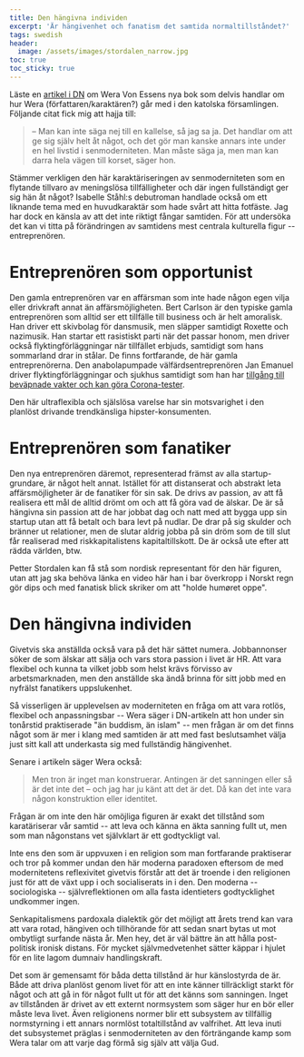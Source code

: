 ```yaml
---
title: Den hängivna individen
excerpt: 'Är hängivenhet och fanatism det samtida normaltillståndet?'
tags: swedish 
header:
  image: /assets/images/stordalen_narrow.jpg
toc: true
toc_sticky: true
---
```


Läste en [artikel i DN](https://www.dn.se/kultur-noje/katolicismen-ar-en-valdigt-erotisk-religion/) om Wera Von Essens nya bok som delvis handlar om hur Wera (författaren/karaktären?) går med i den katolska församlingen. Följande citat fick mig att hajja till:

> – Man kan inte säga nej till en kallelse, så jag sa ja. Det handlar om att ge sig själv helt åt något, och det gör man kanske annars inte under en hel livstid i senmoderniteten. Man måste säga ja, men man kan darra hela vägen till korset, säger hon.

Stämmer verkligen den här karaktäriseringen av senmoderniteten som en flytande tillvaro av meningslösa tillfälligheter och där ingen fullständigt ger sig hän åt något? Isabelle Ståhl:s debutroman handlade också om ett liknande tema med en huvudkaraktär som hade svårt att hitta fotfäste. Jag har dock en känsla av att det inte riktigt fångar samtiden. För att undersöka det kan vi titta på förändringen av samtidens mest centrala kulturella figur -- entreprenören.

# Entreprenören som opportunist

Den gamla entreprenören var en affärsman som inte hade någon egen vilja eller drivkraft annat än affärsmöjligheten. Bert Carlson är den typiske gamla entreprenören som alltid ser ett tillfälle till business och är helt amoralisk. Han driver ett skivbolag för dansmusik, men släpper samtidigt Roxette och nazimusik. Han startar ett rasistiskt parti när det passar honom, men driver också flyktingförläggningar när tillfället erbjuds, samtidigt som hans sommarland drar in stålar. De finns fortfarande, de här gamla entreprenörerna. Den anabolapumpade välfärdsentreprenören Jan Emanuel driver flyktingförläggningar och sjukhus samtidigt som han har [tillgång till beväpnade vakter och kan göra Corona-tester](https://www.expressen.se/nyheter/coronaviruset/han-vill-salja-bevapnad-personal-under-krisen/).

Den här ultraflexibla och själslösa varelse har sin motsvarighet i den planlöst drivande trendkänsliga hipster-konsumenten.

# Entreprenören som fanatiker

Den nya entreprenören däremot, representerad främst av alla startup-grundare, är något helt annat. Istället för att distanserat och abstrakt leta affärsmöjligheter är de fanatiker för sin sak. De drivs av passion, av att få realisera ett mål de alltid drömt om och att få göra vad de älskar. De är så hängivna sin passion att de har jobbat dag och natt med att bygga upp sin startup utan att få betalt och bara levt på nudlar. De drar på sig skulder och bränner ut relationer, men de slutar aldrig jobba på sin dröm som de till slut får realiserad med riskkapitalistens kapitaltillskott. De är också ute efter att rädda världen, btw.

Petter Stordalen kan få stå som nordisk representant för den här figuren, utan att jag ska behöva länka en video här han i bar överkropp i Norskt regn gör dips och med fanatisk blick skriker om att  "holde humøret oppe".

# Den hängivna individen

Givetvis ska anställda också vara på det här sättet numera. Jobbannonser söker de som älskar att sälja och vars stora passion i livet är HR. Att vara flexibel och kunna ta vilket jobb som helst krävs förvisso av arbetsmarknaden, men den anställde ska ändå brinna för sitt jobb med en nyfrälst fanatikers uppslukenhet.

Så visserligen är upplevelsen av moderniteten en fråga om att vara rotlös, flexibel och anpassningsbar -- Wera säger i DN-artikeln att hon under sin tonårstid praktiserade "än buddism, än islam" -- men frågan är om det finns något som är mer i klang med samtiden är att med fast beslutsamhet välja just sitt kall att underkasta sig med fullständig hängivenhet.

Senare i artikeln säger Wera också:

> Men tron är inget man konstruerar. Antingen är det sanningen eller så är det inte det – och jag har ju känt att det är det. Då kan det inte vara någon konstruktion eller identitet.

Frågan är om inte den här omöjliga figuren är exakt det tillstånd som karatäriserar vår samtid -- att leva och känna en äkta sanning fullt ut, men som man någonstans vet självklart är ett godtyckligt val.

Inte ens den som är uppvuxen i en religion som man fortfarande praktiserar och tror på kommer undan den här moderna paradoxen eftersom de med modernitetens reflexivitet givetvis förstår att det är troende i den religionen just för att de växt upp i och socialiserats in i den. Den moderna -- sociologiska -- självreflektionen om alla fasta identieters godtycklighet undkommer ingen.

Senkapitalismens pardoxala dialektik gör det möjligt att årets trend kan vara att vara rotad, hängiven och tillhörande för att sedan snart bytas ut mot ombytligt surfande nästa år. Men hey, det är väl bättre än att hålla post-politisk ironisk distans. För mycket självmedvetenhet sätter käppar i hjulet för en lite lagom dumnaiv handlingskraft.

Det som är gemensamt för båda detta tillstånd är hur känslostyrda de är. Både att driva planlöst genom livet för att en inte känner tillräckligt starkt för något och att gå in för något fullt ut för att det känns som sanningen. Inget av tillstånden är drivet av ett externt normsystem som säger hur en bör eller måste leva livet. Även religionens normer blir ett subsystem av tillfällig normstyrning i ett annars normlöst totaltillstånd av valfrihet. Att leva inuti det subsystemet präglas i senmoderniteten av den förträngande kamp som Wera talar om att varje dag förmå sig själv att välja Gud.
